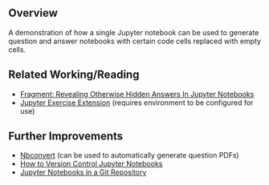 ## Overview

A demonstration of how a single Jupyter notebook can be used to generate question and answer notebooks with certain code cells replaced with empty cells. 

## Related Working/Reading

- [Fragment: Revealing Otherwise Hidden Answers In Jupyter Notebooks](https://blog.ouseful.info/2020/07/20/fragment-revealing-otherwise-hidden-answers-in-jupyter-notebooks/)
- [Jupyter Exercise Extension](https://jupyter-contrib-nbextensions.readthedocs.io/en/latest/nbextensions/exercise/readme.html) (requires environment to be configured for use)

## Further Improvements

- [Nbconvert](https://nbconvert.readthedocs.io/en/latest/) (can be used to automatically generate question PDFs)
- [How to Version Control Jupyter Notebooks](https://nextjournal.com/schmudde/how-to-version-control-jupyter)
- [Jupyter Notebooks in a Git Repository](https://mg.readthedocs.io/git-jupyter.html)

